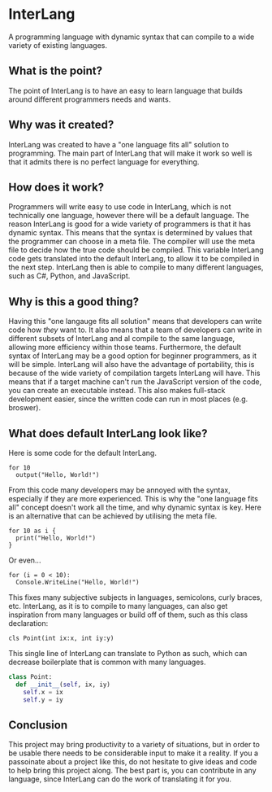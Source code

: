 # InterLang
A programming language with dynamic syntax that can compile to a wide variety of existing languages.

## What is the point?
The point of InterLang is to have an easy to learn language that builds around different programmers needs and wants.

## Why was it created?
InterLang was created to have a "one language fits all" solution to programming. The main part of InterLang that will make it work so well is that it admits there is no perfect language for everything.

## How does it work?
Programmers will write easy to use code in InterLang, which is not technically one language, however there will be a default language. The reason InterLang is good for a wide variety of programmers is that it has dynamic syntax. This means that the syntax is determined by values that the programmer can choose in a meta file. The compiler will use the meta file to decide how the true code should be compiled. This variable InterLang code gets translated into the default InterLang, to allow it to be compiled in the next step. InterLang then is able to compile to many different languages, such as C#, Python, and JavaScript.

## Why is this a good thing?
Having this "one langauge fits all solution" means that developers can write code how *they* want to. It also means that a team of developers can write in different subsets of InterLang and al compile to the same language, allowing more efficiency within those teams. Furthermore, the default syntax of InterLang may be a good option for beginner programmers, as it will be simple. InterLang will also have the advantage of portability, this is because of the wide variety of compilation targets InterLang will have. This means that if a target machine can't run the JavaScript version of the code, you can create an executable instead. This also makes full-stack development easier, since the written code can run in most places (e.g. broswer).

## What does default InterLang look like?
Here is some code for the default InterLang.

```
for 10
  output("Hello, World!")
```

From this code many developers may be annoyed with the syntax, especially if they are more experienced. This is why the "one language fits all" concept doesn't work all the time, and why dynamic syntax is key. Here is an alternative that can be achieved by utilising the meta file.

```
for 10 as i {
  print("Hello, World!")
}
```

Or even...

```
for (i = 0 < 10):
  Console.WriteLine("Hello, World!")
```

This fixes many subjective subjects in languages, semicolons, curly braces, etc.
InterLang, as it is to compile to many languages, can also get inspiration from many languages or build off of them, such as this class declaration:

```
cls Point(int ix:x, int iy:y)
```

This single line of InterLang can translate to Python as such, which can decrease boilerplate that is common with many languages.

```python
class Point:
  def __init__(self, ix, iy)
    self.x = ix
    self.y = iy
```

## Conclusion
This project may bring productivity to a variety of situations, but in order to be usable there needs to be considerable input to make it a reality. If you a passoinate about a project like this, do not hesitate to give ideas and code to help bring this project along. The best part is, you can contribute in any language, since InterLang can do the work of translating it for you.
